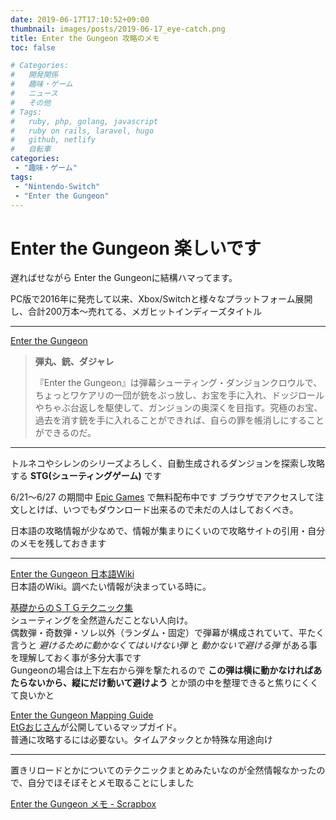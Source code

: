 ```yaml
---
date: 2019-06-17T17:10:52+09:00
thumbnail: images/posts/2019-06-17_eye-catch.png
title: Enter the Gungeon 攻略のメモ
toc: false

# Categories:
#   開発関係
#   趣味・ゲーム
#   ニュース
#   その他
# Tags:
#   ruby, php, golang, javascript
#   ruby on rails, laravel, hugo
#   github, netlify
#   自転車
categories:
 - "趣味・ゲーム"
tags:
 - "Nintendo-Switch"
 - "Enter the Gungeon"
---
```


# Enter the Gungeon 楽しいです
遅ればせながら Enter the Gungeonに結構ハマってます。

PC版で2016年に発売して以来、Xbox/Switchと様々なプラットフォーム展開し、合計200万本～売れてる、メガヒットインディーズタイトル

* * *
[Enter the Gungeon](https://www.epicgames.com/store/ja/product/enter-the-gungeon/home)

> __弾丸、銃、ダジャレ__
>
>『Enter the Gungeon』は弾幕シューティング・ダンジョンクロウルで、ちょっとワケアリの一団が銃をぶっ放し、お宝を手に入れ、ドッジロールやちゃぶ台返しを駆使して、ガンジョンの奥深くを目指す。究極のお宝、過去を消す銃を手に入れることができれば、自らの罪を帳消しにすることができるのだ。

* * *
トルネコやシレンのシリーズよろしく、自動生成されるダンジョンを探索し攻略する __STG(シューティングゲーム)__ です

6/21～6/27 の期間中 [Epic Games](https://www.epicgames.com/store/ja/product/enter-the-gungeon/home) で無料配布中です
ブラウザでアクセスして注文しとけば、いつでもダウンロード出来るので未だの人はしておくべき。

日本語の攻略情報が少なめで、情報が集まりにくいので攻略サイトの引用・自分のメモを残しておきます

* * *

[Enter the Gungeon 日本語Wiki](https://wikiwiki.jp/etgjpwiki/)  
日本語のWiki。調べたい情報が決まっている時に。

[基礎からのＳＴＧテクニック集](http://yudoudan.web.fc2.com/teknick.html)  
シューティングを全然遊んだことない人向け。  
偶数弾・奇数弾・ソレ以外（ランダム・固定）で弾幕が構成されていて、平たく言うと _避けるために動かなくてはいけない弾_ と _動かないで避ける弾_ がある事を理解しておく事が多分大事です  
Gungeonの場合は上下左右から弾を撃たれるので __この弾は横に動かなければあたらないから、縦にだけ動いて避けよう__ とか頭の中を整理できると焦りにくくて良いかと

[Enter the Gungeon Mapping Guide](https://drive.google.com/file/d/1aAe58BDj6m64rjiVtdcZXBd30BQOiSA5/view)  
[EtGおじさん](https://drive.google.com/file/d/1aAe58BDj6m64rjiVtdcZXBd30BQOiSA5/view)が公開しているマップガイド。  
普通に攻略するには必要ない。タイムアタックとか特殊な用途向け

* * *

置きリロードとかについてのテクニックまとめみたいなのが全然情報なかったので、自分でほそぼそとメモ取ることにしました

[Enter the Gungeon メモ - Scrapbox](https://scrapbox.io/gungeon-memo/)